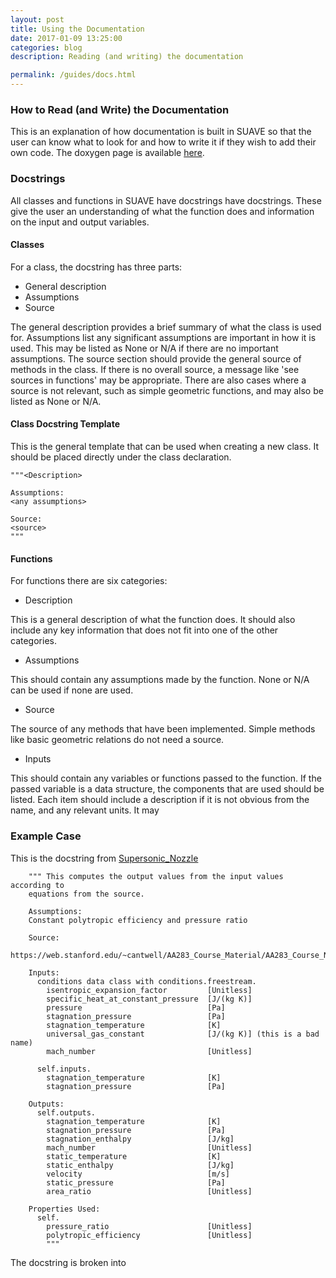 ```yaml
---
layout: post
title: Using the Documentation
date: 2017-01-09 13:25:00
categories: blog
description: Reading (and writing) the documentation

permalink: /guides/docs.html
---
```


### How to Read (and Write) the Documentation

This is an explanation of how documentation is built in SUAVE so that the user can know what to look for and how to write it if they wish to add their own code. The doxygen page is available [here](/doxygen).

### Docstrings

All classes and functions in SUAVE have docstrings have docstrings. These give the user an understanding of what the function does and information on the input and output variables. 

#### Classes

For a class, the docstring has three parts:

* General description
* Assumptions
* Source

The general description provides a brief summary of what the class is used for. Assumptions list any significant assumptions are important in how it is used. This may be listed as None or N/A if there are no important assumptions. The source section should provide the general source of methods in the class. If there is no overall source, a message like 'see sources in functions' may be appropriate. There are also cases where a source is not relevant, such as simple geometric functions, and may also be listed as None or N/A.

#### Class Docstring Template

This is the general template that can be used when creating a new class. It should be placed directly under the class declaration.

    """<Description>
    
    Assumptions:
    <any assumptions>
    
    Source:
    <source>
    """
    
#### Functions

For functions there are six categories:

* Description

This is a general description of what the function does. It should also include any key information that does not fit into one of the other categories.

* Assumptions

This should contain any assumptions made by the function. None or N/A can be used if none are used.

* Source

The source of any methods that have been implemented. Simple methods like basic geometric relations do not need a source.

* Inputs

This should contain any variables or functions passed to the function. If the passed variable is a data structure, the components that are used should be listed. Each item should include a description if it is not obvious from the name, and any relevant units. It may 

### Example Case

This is the docstring from [Supersonic_Nozzle]()

        """ This computes the output values from the input values according to
        equations from the source.
        
        Assumptions:
        Constant polytropic efficiency and pressure ratio
        
        Source:
        https://web.stanford.edu/~cantwell/AA283_Course_Material/AA283_Course_Notes/
        
        Inputs:
          conditions data class with conditions.freestream.
            isentropic_expansion_factor         [Unitless]
            specific_heat_at_constant_pressure  [J/(kg K)]
            pressure                            [Pa]
            stagnation_pressure                 [Pa]
            stagnation_temperature              [K]
            universal_gas_constant              [J/(kg K)] (this is a bad name)
            mach_number                         [Unitless]
                
          self.inputs.
            stagnation_temperature              [K]
            stagnation_pressure                 [Pa]
                   
        Outputs:
          self.outputs.
            stagnation_temperature              [K]  
            stagnation_pressure                 [Pa]
            stagnation_enthalpy                 [J/kg]
            mach_number                         [Unitless]
            static_temperature                  [K]
            static_enthalpy                     [J/kg]
            velocity                            [m/s]
            static_pressure                     [Pa]
            area_ratio                          [Unitless]
                
        Properties Used:
          self.
            pressure_ratio                      [Unitless]
            polytropic_efficiency               [Unitless]
            """       
            
The docstring is broken into 